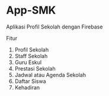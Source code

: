 # App-SMK
Aplikasi Profil Sekolah dengan Firebase

Fitur
1. Profil Sekolah
2. Staff Sekolah
3. Guru Eskul
4. Prestasi Sekolah
5. Jadwal atau Agenda Sekolah
6. Daftar Siswa
7. Kehadiran

